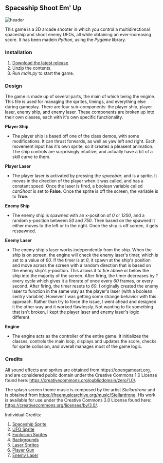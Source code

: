## Spaceship Shoot Em' Up
![header](https://i.imgur.com/lBXmJy6.png)

This game is a 2D arcade shooter in which you control a multidirectional spaceship and shoot enemy UFOs, 
all while obtaining an ever-increasing score. It has been madein *Python*, using the *Pygame* library.

<p align="right"></p>

### Installation

1. [Download the latest release](https://github.com/AlexWaclawik/Spaceship-Game/releases/tag/final).
2. Unzip the contents.
3. Run *main.py* to start the game.

<p align="right"></p>

### Design

The game is made up of several parts, the main of which being the engine. This file is used for managing the sprites,
timings, and everything else during gameplay. There are four sub-components: the player ship, player laser, enemy ship, and enemy laser.
These components are broken up into their own classes, each with it's own specific functionality.

**Player Ship**
- The player ship is based off one of the class demos, with some modifications. It can thrust forwards, 
as well as yaw left and right. Each movement input has it's own sprite, so it creates a pleasent animation. 
The ship controls are surprisingly intuitive, and actually have a bit of a skill curve to them.

**Player Laser**
- The player laser is activated by pressing the *spacebar*, and is a sprite. It moves in the direction of the player
when it was called, and has a constant speed. Once the laser is fired, a boolean variable called *canShoot* is set to
**False**. Once the sprite is off the screen, the variable is to **True**.

**Enemy Ship**
- The enemy ship is spawned with an x-position of *0* or *1200*, and a random y-position between *50* and *750*. Then based on the spawned
it either moves to the left or to the right. Once the ship is off screen, it gets respawned.

**Enemy Laser**
- The enemy ship's laser works independently from the ship. When the ship is on screen, the engine will check the enemy laser's timer,
which is set to a value of *60*. If the timer is at *0*, it spawn at the ship's position and move across the screen with a random direction
that is based on the enemy ship's y-position. This allows it to fire above or below the ship into the majority of the screen. After firing,
the timer decreases by *1* every cycle which gives it a firerate of once every *60* frames, or every second. After firing, the timer resets to *60*. 
I originally created the enemy laser to function in the same way as the player's laser (with a boolean sentry variable). However I was getting
some strange behavior with this approach. Rather than try to force the issue, I went ahead and designed it the other way and it worked flawlessly.
Not wanting to fix something that isn't broken, I kept the player laser and enemy laser's logic different.

**Engine**
- The engine acts as the controller of the entire game. It initializes the classes, controls the main loop, displays and updates the 
score, checks for sprite collosion, and overall manages most of the game logic.

<p align="right"></p>

### Credits

All sound effects and sprites are obtained from https://opengameart.org, and are considered public domain under the
Creative Commons 1.0 License found here: https://creativecommons.org/publicdomain/zero/1.0/.

The splash screen theme music is composed by the artist *Stellardrone* and is obtained from https://freemusicarchive.org/music/Stellardrone.
His work is available for use under the Creative Commons 3.0 License found here: https://creativecommons.org/licenses/by/3.0/.

Individual Credits:
1. [Spaceship Sprite](https://opengameart.org/content/spaceship-9)
2. [UFO Sprite](https://opengameart.org/content/gunship)
3. [Explosion Sprites](https://opengameart.org/content/bubble-explosion)
4. [Backgrounds](https://www.nasa.gov/mission_pages/hubble/multimedia/index.html)
5. [Laser Sprites](https://opengameart.org/content/lasers-and-beams)
6. [Player Gun](https://opengameart.org/content/synthesized-explosion)
7. [Enemy Laser](https://opengameart.org/content/laser-fire-0)
